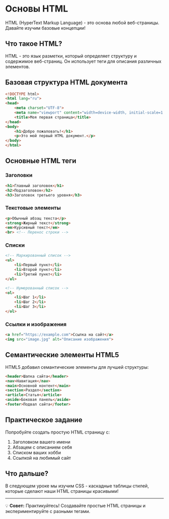 
# Основы HTML

HTML (HyperText Markup Language) - это основа любой веб-страницы. Давайте изучим базовые концепции!

## Что такое HTML?

HTML - это язык разметки, который определяет структуру и содержимое веб-страниц. Он использует теги для описания различных элементов.

## Базовая структура HTML документа

```html
<!DOCTYPE html>
<html lang="ru">
<head>
    <meta charset="UTF-8">
    <meta name="viewport" content="width=device-width, initial-scale=1.0">
    <title>Моя первая страница</title>
</head>
<body>
    <h1>Добро пожаловать!</h1>
    <p>Это мой первый HTML документ.</p>
</body>
</html>
```

## Основные HTML теги

### Заголовки
```html
<h1>Главный заголовок</h1>
<h2>Подзаголовок</h2>
<h3>Заголовок третьего уровня</h3>
```

### Текстовые элементы
```html
<p>Обычный абзац текста</p>
<strong>Жирный текст</strong>
<em>Курсивный текст</em>
<br> <!-- Перенос строки -->
```

### Списки
```html
<!-- Маркированный список -->
<ul>
    <li>Первый пункт</li>
    <li>Второй пункт</li>
    <li>Третий пункт</li>
</ul>

<!-- Нумерованный список -->
<ol>
    <li>Шаг 1</li>
    <li>Шаг 2</li>
    <li>Шаг 3</li>
</ol>
```

### Ссылки и изображения
```html
<a href="https://example.com">Ссылка на сайт</a>
<img src="image.jpg" alt="Описание изображения">
```

## Семантические элементы HTML5

HTML5 добавил семантические элементы для лучшей структуры:

```html
<header>Шапка сайта</header>
<nav>Навигация</nav>
<main>Основной контент</main>
<section>Раздел</section>
<article>Статья</article>
<aside>Боковая панель</aside>
<footer>Подвал сайта</footer>
```

## Практическое задание

Попробуйте создать простую HTML страницу с:
1. Заголовком вашего имени
2. Абзацем с описанием себя
3. Списком ваших хобби
4. Ссылкой на любимый сайт

## Что дальше?

В следующем уроке мы изучим CSS - каскадные таблицы стилей, которые сделают наши HTML страницы красивыми!

---

💡 **Совет:** Практикуйтесь! Создавайте простые HTML страницы и экспериментируйте с разными тегами.
